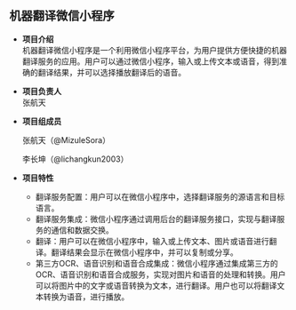 ## 机器翻译微信小程序  

* **项目介绍**  
  机器翻译微信小程序是一个利用微信小程序平台，为用户提供方便快捷的机器翻译服务的应用。用户可以通过微信小程序，输入或上传文本或语音，得到准确的翻译结果，并可以选择播放翻译后的语音。

* **项目负责人**  
  张航天

* **项目组成员**  

    张航天（@MizuleSora）

    李长坤（@lichangkun2003）

* **项目特性**  
  * 翻译服务配置：用户可以在微信小程序中，选择翻译服务的源语言和目标语言。
  * 翻译服务集成：微信小程序通过调用后台的翻译服务接口，实现与翻译服务的通信和数据交换。
  * 翻译：用户可以在微信小程序中，输入或上传文本、图片或语音进行翻译。翻译结果会显示在微信小程序中，并可以复制或分享。
  * 第三方OCR、语音识别和语音合成集成：微信小程序通过集成第三方的OCR、语音识别和语音合成服务，实现对图片和语音的处理和转换。用户可以将图片中的文字或语音转换为文本，进行翻译。用户也可以将翻译文本转换为语音，进行播放。